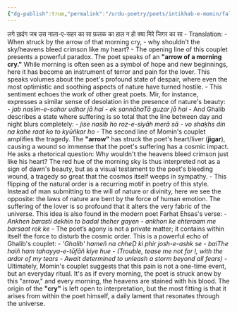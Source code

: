 ```yaml
---
{"dg-publish":true,"permalink":"/urdu-poetry/poets/intikhab-e-momin/falak-ka-haal/falak-ka-haal/"}
---
```


लगे ख़दंग जब उस नाला-ए-सहर का सा
फ़लक का हाल न हो क्या मिरे जिगर का सा
	- Translation:
	- When struck by the arrow of that morning cry,
	- why shouldn't the sky/heavens bleed crimson like my heart?
	- The opening line of this couplet presents a powerful paradox. The poet speaks of an **"arrow of a morning cry."** While morning is often seen as a symbol of hope and new beginnings, here it has become an instrument of terror and pain for the lover. This speaks volumes about the poet's profound state of despair, where even the most optimistic and soothing aspects of nature have turned hostile.
	- This sentiment echoes the work of other great poets. Mir, for instance, expresses a similar sense of desolation in the presence of nature's beauty:
	*- jab nasīm-e-sahar udhar jā hai*
	*- ek sannāhaTā guzar jā hai*
	- And Ghalib describes a state where suffering is so total that the line between day and night blurs completely:
	*- jise nasīb ho roz-e-siyāh merā sā*
	*- vo shaḳhs din na kahe raat ko to kyūñkar ho*
	- The second line of Momin's couplet amplifies the tragedy. The **"arrow"** has struck the poet's heart/liver (**jigar**), causing a wound so immense that the poet's suffering has a cosmic impact. He asks a rhetorical question: Why wouldn't the heavens bleed crimson just like his heart? The red hue of the morning sky is thus interpreted not as a sign of dawn's beauty, but as a visual testament to the poet's bleeding wound, a tragedy so great that the cosmos itself weeps in sympathy.
	- This flipping of the natural order is a recurring motif in poetry of this style. Instead of man submitting to the will of nature or divinity, here we see the opposite: the laws of nature are bent by the force of human emotion. The suffering of the lover is so profound that it alters the very fabric of the universe. This idea is also found in the modern poet Farhat Ehsas's verse:
	- *Ankhen barasti dekhin to badal theher gayen*
	*- ankhon ke ehteraam me barsaat rok ke*
	- The poet’s agony is not a private matter; it contains within itself the force to disturb the cosmic order. This is a powerful echo of Ghalib's couplet:
	- *'Ghalib' hameñ na chheḌ ki phir josh-e-ashk se*
	*- baiThe haiñ ham tahayya-e-tūfāñ kiye hue*
	*- (Trouble, tease me not for I, with the ardor of my tears*
	*- Await determined to unleash a storm beyond all fears)*
	- Ultimately, Momin's couplet suggests that this pain is not a one-time event, but an everyday ritual. It's as if every morning, the poet is struck anew by this "arrow," and every morning, the heavens are stained with his blood. The origin of the **"cry"** is left open to interpretation, but the most fitting is that it arises from within the poet himself, a daily lament that resonates through the universe.
